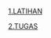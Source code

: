 
[1.LATIHAN](https://github.com/Afifa9/tekn-cloud-computing/blob/cdeb1b82df0d33f1859d2ddf2cc2f7a18835b4af/minggu-07/Latihan.md)

[2.TUGAS](https://github.com/Afifa9/tekn-cloud-computing/blob/e3c030ee502cc8184764cb3585e0f096aa8ebadc/minggu-07/Tugas.md)

